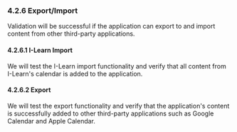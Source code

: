 ### 4.2.6 Export/Import 

Validation will be successful if the application can export to and import content from other third-party applications.

#### 4.2.6.1 I-Learn Import

We will test the I-Learn import functionality and verify that all content from I-Learn's calendar is added to the application.

#### 4.2.6.2 Export

We will test the export functionality and verify that the application's content is successfully added to other third-party applications such as Google Calendar and Apple Calendar.

